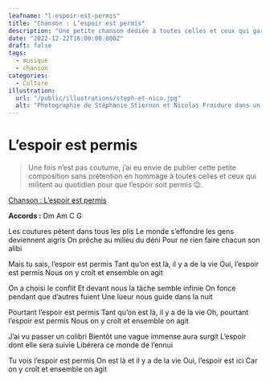 ```yaml
---
leafname: "l-espoir-est-permis"
title: "Chanson : L’espoir est permis"
description: "Une petite chanson dédiée à toutes celles et ceux qui gardent l’espoir d’un monde durable et solidaire."
date: "2022-12-22T16:00:00.000Z"
draft: false
tags:
  - musique
  - chanson
categories:
  - Culture
illustration:
  url: "/public/illustrations/steph-et-nico.jpg"
  alt: "Photographie de Stéphanie Stiernon et Nicolas Froidure dans un pré"
---
```


# L’espoir est permis

> Une fois n’est pas coutume, j’ai eu envie de publier cette petite composition sans prétention en hommage à toutes celles et ceux qui militent au quotidien pour que l’espoir soit permis 😉.

[Chanson : L’espoir est permis](/public/music/l-espoir-est-permis.ogg "🎧 Écouter le titre")

**Accords :** Dm Am C G

Les coutures pètent dans tous les plis
Le monde s’effondre les gens deviennent aigris
On prêche au milieu du déni
Pour ne rien faire chacun son alibi

Mais tu sais, l’espoir est permis
Tant qu’on est là, il y a de la vie
Oui, l’espoir est permis
Nous on y croît et ensemble on agit

On a choisi le conflit
Et devant nous la tâche semble infinie
On fonce pendant que d’autres fuient
Une lueur nous guide dans la nuit

Pourtant l’espoir est permis
Tant qu’on est là, il y a de la vie
Oh, pourtant l’espoir est permis
Nous on y croît et ensemble on agit

J’ai vu passer un colibri
Bientôt une vague immense aura surgit
L’espoir dont elle sera suivie
Libérera ce monde de l’ennui

Tu vois l’espoir est permis
On est là et il y a de la vie
Oui, l’espoir est ici
Car on y croît et ensemble on agit
